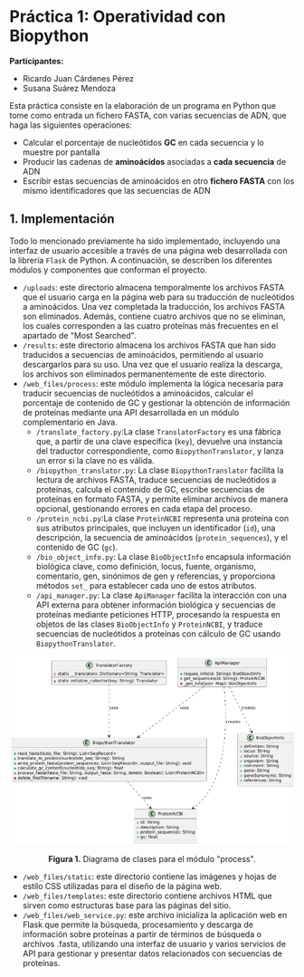 # Práctica 1: Operatividad con Biopython

**Participantes:**
- Ricardo Juan Cárdenes Pérez
- Susana Suárez Mendoza

Esta práctica consiste en la elaboración de un programa en Python que tome como entrada un fichero FASTA, con varias secuencias de ADN, que haga las siguientes operaciones:

- Calcular el porcentaje de nucleótidos **GC** en cada secuencia y lo muestre por pantalla
- Producir las cadenas de **aminoácidos** asociadas a **cada secuencia** de ADN
- Escribir estas secuencias de aminoácidos en otro **fichero FASTA** con los mismo identificadores que las secuencias de ADN

## 1. Implementación

Todo lo mencionado previamente ha sido implementado, incluyendo una interfaz de usuario accesible a través de una página web desarrollada con la librería `Flask` de Python. A continuación, se describen los diferentes módulos y componentes que conforman el proyecto.
- `/uploads`: este directorio almacena temporalmente los archivos FASTA que el usuario carga en la página web para su traducción de nucleótidos a aminoácidos. Una vez completada la traducción, los archivos FASTA son eliminados. Además, contiene cuatro archivos que no se eliminan, los cuales corresponden a las cuatro proteínas más frecuentes en el apartado de "Most Searched".
- `/results`: este directorio almacena los archivos FASTA que han sido traducidos a secuencias de aminoácidos, permitiendo al usuario descargarlos para su uso. Una vez que el usuario realiza la descarga, los archivos son eliminados permanentemente de este directorio.
- `/web_files/process`: este módulo implementa la lógica necesaria para traducir secuencias de nucleótidos a aminoácidos, calcular el porcentaje de contenido de GC y gestionar la obtención de información de proteínas mediante una API desarrollada en un módulo complementario en Java.
  - `/translate_factory.py`:La clase `TranslatorFactory` es una fábrica que, a partir de una clave específica (`key`), devuelve una instancia del traductor correspondiente, como `BiopythonTranslator`, y lanza un error si la clave no es válida.
  - `/biopython_translator.py`: La clase `BiopythonTranslator` facilita la lectura de archivos FASTA, traduce secuencias de nucleótidos a proteínas, calcula el contenido de GC, escribe secuencias de proteínas en formato FASTA, y permite eliminar archivos de manera opcional, gestionando errores en cada etapa del proceso.
  - `/protein_ncbi.py`:La clase `ProteinNCBI` representa una proteína con sus atributos principales, que incluyen un identificador (`id`), una descripción, la secuencia de aminoácidos (`protein_sequences`), y el contenido de GC (`gc`).
  - `/bio_object_info.py`: La clase `BioObjectInfo` encapsula información biológica clave, como definición, locus, fuente, organismo, comentario, gen, sinónimos de gen y referencias, y proporciona métodos `set_` para establecer cada uno de estos atributos.
  - `/api_manager.py`: La clase `ApiManager` facilita la interacción con una API externa para obtener información biológica y secuencias de proteínas mediante peticiones HTTP, procesando la respuesta en objetos de las clases `BioObjectInfo` y `ProteinNCBI`, y traduce secuencias de nucleótidos a proteínas con cálculo de GC usando `BiopythonTranslator`.

<div align="center">
    <img src="images_readme/uml_process.png" alt="Diagrama Process" width=700 />
      <p><strong>Figura 1.</strong> Diagrama de clases para el módulo "process".</p> 
  </div>

- `/web_files/static`: este directorio contiene las imágenes y hojas de estilo CSS utilizadas para el diseño de la página web.
- `/web_files/templates`: este directorio contiene archivos HTML que sirven como estructuras base para las páginas del sitio.
- `/web_files/web_service.py`: este archivo inicializa la aplicación web en Flask que permite la búsqueda, procesamiento y descarga de información sobre proteínas a partir de términos de búsqueda o archivos .fasta, utilizando una interfaz de usuario y varios servicios de API para gestionar y presentar datos relacionados con secuencias de proteínas.

